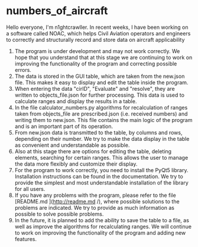 # numbers_of_aircraft
Hello everyone, I'm n1ghtcrawller.
In recent weeks, I have been working on a software called NOAC, which helps
Civil Aviation operators and engineers to correctly and structurally record and
store data on aircraft applicability


1. The program is under development and may not work correctly. We hope that you understand that at this stage we are continuing to work on improving the functionality of the program and correcting possible errors.
2. The data is stored in the GUI table, which are taken from the new.json file. This makes it easy to display and edit the table inside the program.
3. When entering the data "cirID", "Evaluate" and "resolve", they are written to objects_file.json for further processing. This data is used to calculate ranges and display the results in a table.
4. In the file calculator_numbers.py algorithms for recalculation of ranges taken from objects_file are prescribed.json (i.e. received numbers) and writing them to new.json. This file contains the main logic of the program and is an important part of its operation.
5. From new.json data is transmitted to the table, by columns and rows, depending on their number. We try to make the data display in the table as convenient and understandable as possible.
6. Also at this stage there are options for editing the table, deleting elements, searching for certain ranges. This allows the user to manage the data more flexibly and customize their display.
7. For the program to work correctly, you need to install the PyQt5 library. Installation instructions can be found in the documentation. We try to provide the simplest and most understandable installation of the library for all users.
8. If you have any problems with the program, please refer to the file [README.md ](http://readme.md /), where possible solutions to the problems are indicated. We try to provide as much information as possible to solve possible problems.
9. In the future, it is planned to add the ability to save the table to a file, as well as improve the algorithms for recalculating ranges. We will continue to work on improving the functionality of the program and adding new features.
